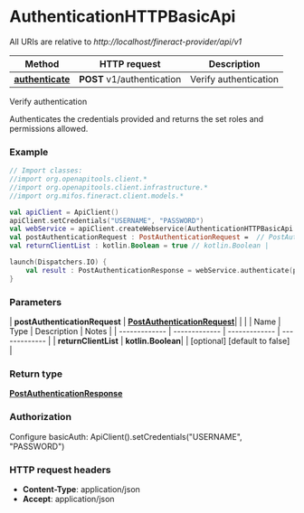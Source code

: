 # AuthenticationHTTPBasicApi

All URIs are relative to *http://localhost/fineract-provider/api/v1*

| Method | HTTP request | Description |
| ------------- | ------------- | ------------- |
| [**authenticate**](AuthenticationHTTPBasicApi.md#authenticate) | **POST** v1/authentication | Verify authentication |



Verify authentication

Authenticates the credentials provided and returns the set roles and permissions allowed.

### Example
```kotlin
// Import classes:
//import org.openapitools.client.*
//import org.openapitools.client.infrastructure.*
//import org.mifos.fineract.client.models.*

val apiClient = ApiClient()
apiClient.setCredentials("USERNAME", "PASSWORD")
val webService = apiClient.createWebservice(AuthenticationHTTPBasicApi::class.java)
val postAuthenticationRequest : PostAuthenticationRequest =  // PostAuthenticationRequest | 
val returnClientList : kotlin.Boolean = true // kotlin.Boolean | 

launch(Dispatchers.IO) {
    val result : PostAuthenticationResponse = webService.authenticate(postAuthenticationRequest, returnClientList)
}
```

### Parameters
| **postAuthenticationRequest** | [**PostAuthenticationRequest**](PostAuthenticationRequest.md)|  | |
| Name | Type | Description  | Notes |
| ------------- | ------------- | ------------- | ------------- |
| **returnClientList** | **kotlin.Boolean**|  | [optional] [default to false] |

### Return type

[**PostAuthenticationResponse**](PostAuthenticationResponse.md)

### Authorization


Configure basicAuth:
    ApiClient().setCredentials("USERNAME", "PASSWORD")

### HTTP request headers

 - **Content-Type**: application/json
 - **Accept**: application/json

